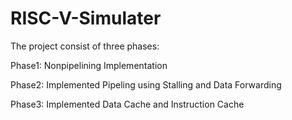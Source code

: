# RISC-V-Simulater
The project consist of three phases:

Phase1: Nonpipelining Implementation

Phase2: Implemented Pipeling using Stalling and Data Forwarding  

Phase3: Implemented Data Cache and Instruction Cache
